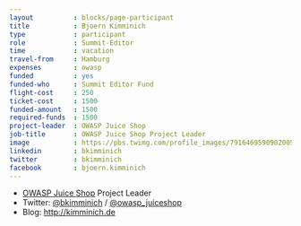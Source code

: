```yaml
---
layout          : blocks/page-participant
title           : Bjoern Kimminich
type            : participant
role            : Summit-Editor
time            : vacation
travel-from     : Hamburg
expenses        : owasp
funded          : yes
funded-who      : Summit Editor Fund
flight-cost     : 250
ticket-cost     : 1500
funded-amount   : 1500
required-funds  : 1500
project-leader  : OWASP Juice Shop
job-title       : OWASP Juice Shop Project Leader
image           : https://pbs.twimg.com/profile_images/791646959090200576/hHp8iliO_400x400.jpg
linkedin        : bkimminich
twitter         : bkimminich
facebook        : bjoern.kimminich
---
```


* [OWASP Juice Shop](https://www.owasp.org/index.php/OWASP_Juice_Shop_Project) Project Leader
* Twitter: [@bkimminich](https://twitter.com/bkimminich) / [@owasp_juiceshop](https://twitter.com/owasp_juiceshop)
* Blog: <http://kimminich.de>
